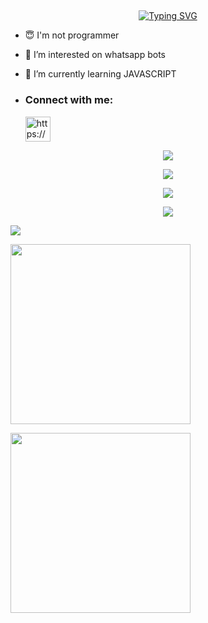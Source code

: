 ## <!-- Typing SVG -->
<p align="center">
    <a href="https://github.com/TechoYT">
        <img align="center"
        src="https://readme-typing-svg.herokuapp.com/?size=30&width=500&lines=HI!!+I+am+Techo%20+%20YT+..."
            alt="Typing SVG"
        />
    </a>
</p>                                
 





- 😇 I'm not programmer
 
- 👀 I’m interested on whatsapp bots

- 🌱 I’m currently learning JAVASCRIPT
- <h3 align="left">Connect with me:</h3><p>   <a href="https://wa.me/+94753420144" target="blank"><img align="center" src="https://i.ibb.co/9GmJFS1/md-5b321c98efaa6.jpg" alt="https://wa.me/+94753420144" height="40" width="40" /></a>
</p>



 <p align="center"> <a href="https://github.com/TechoYT/TechoYT"><img src="https://github-profile-trophy.vercel.app/?username=sanuwaofficial&no-bg=true&no-frame=false&theme=algolia"></a></p>

<p align="center"> <a href="https://github.com/TechoYT/TechoYT"><img  src="http://github-readme-streak-stats.herokuapp.com?user=Techo YT&theme=github-dark-blue&hide_border=false&background=DDD9DA00&stroke=00AEFF&fire=00AEFF&ring=00AEFF&currStreakNum=00AEFF&currStreakLabel=00AEFF&sideLabels=00AEFF&dates=00AEFF&sideNums=00AEFF"></a></p>
<p align="center"> <a href="https://github.com/TechoYT/TechoYT"><img src="https://github-readme-stats.vercel.app/api?username=TechoYT&theme=algolia&bg_color=DDD9DA00&text_color=00AEFF&show_icons=TRUE&icon_color=00AEFF" > </a> </p>
<p align="center"> <a href="https://github.com/TechoYT/TechoYT"><img src="https://github-readme-stats.vercel.app/api/top-langs/?username=TechoYT&hide=css,html&theme=algolia&bg_color=DDD9DA00&text_color=00AEFF" > </a> </p>

[![](https://visitcount.itsvg.in/api?id=SenuBoy&icon=7&color=0)](https://visitcount.itsvg.in)

  <a href="https://github.com/TechoYT/Queen-Melissa-Beta"><img width="288" src="https://denvercoder1-github-readme-stats.vercel.app/api/pin/?username=TechoYT&repo=Queen-Melissa-Beta&theme=chartreuse-dark&icon_color=0000e6&title_color=ff0000&bg_color=11ff11&text_color=ffffff&disable_animations=false"></a>
  
  <a href="https://github.com/TechoYT/Techo-Bot"><img width="288" src="https://denvercoder1-github-readme-stats.vercel.app/api/pin/?username=TechoYT&repo=Techo-Bot&theme=chartreuse-dark&icon_color=0000e6&title_color=ff0000&bg_color=11ff11&text_color=ffffff&disable_animations=false"></a>
  
